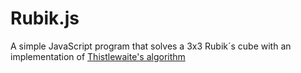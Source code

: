 # Rubik.js

A simple JavaScript program that solves a 3x3 Rubik´s cube with an implementation of [Thistlewaite's algorithm](http://en.wikipedia.org/wiki/Optimal_solutions_for_Rubik's_Cube#Thistlethwaite.27s_algorithm)
